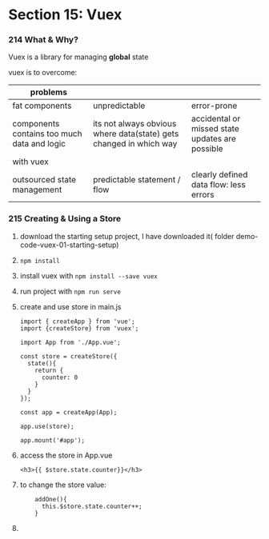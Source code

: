 # Section 15: Vuex


### 214 What & Why?

Vuex is a library for managing **global** state

vuex is to overcome:



| problems                                    |                                                              |                                                 |
| ------------------------------------------- | ------------------------------------------------------------ | ----------------------------------------------- |
| fat components                              | unpredictable                                                | error-prone                                     |
| components contains too much data and logic | its not always obvious where data(state) gets changed in which way | accidental or missed state updates are possible |
| with vuex                                   |                                                              |                                                 |
| outsourced state management                 | predictable statement / flow                                 | clearly defined data flow: less errors          |

### 215 Creating & Using a Store

1. download the starting setup project, I have downloaded it( folder demo-code-vuex-01-starting-setup)

2. `npm install`

3. install vuex with `npm install --save vuex`

4. run project with `npm run serve`

5. create and use store in main.js

   ```
   import { createApp } from 'vue';
   import {createStore} from 'vuex';
   
   import App from './App.vue';
   
   const store = createStore({
     state(){
       return {
         counter: 0
       }
     }
   });
   
   const app = createApp(App);
   
   app.use(store);
   
   app.mount('#app');
   ```

6. access the store in App.vue

   ```
   <h3>{{ $store.state.counter}}</h3>
   ```

7. to change the store value:

   ```
       addOne(){
         this.$store.state.counter++;
       }
   ```

   

8. 

